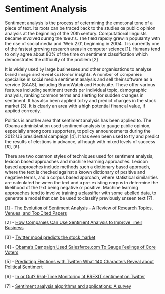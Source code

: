 # Sentiment Analysis

Sentiment analysis is the process of determining the emotional tone of a piece of text. Its roots can be traced back to the studies on public opinion analysis at the beginning of the 20th century. Computational linguists became involved during the 1990's. The field rapidly grew in popularity with the rise of social media and 'Web 2.0', beginning in 2004. It is currently one of the fastest growing research areas in computer science [1]. Humans tend to only agree about 80% of the time on sentiment classification which demonstrates the difficulty of the problem [2]

It is widely used by large businesses and other organisations to analyse brand image and reveal customer insights. A number of companies specialise in social media sentiment analysis and sell their software as a service (SAAS), including BrandWatch and Hootsuite. These offer various features including sentiment trends per individual topic, demographic analysis, ranking common terms and alerting for sudden changes in sentiment. It has also been applied to try and predict changes in the stock market [3]. It is clearly an area with a high potential financial value, if applied correctly.

Politics is another area that sentiment analysis has been applied to. The Obama administration used sentiment analysis to gauge public opinion, especially among core supporters, to policy announcements during the 2012 US presidential campaign [4]. It has even been used to try and predict the results of elections in advance, although with mixed levels of success [5], [6].

There are two common styles of techniques used for sentiment analysis, lexicon based approaches and machine learning approaches. Lexicon based approaches include methods such a dictionary based approach, where the text is checked against a known dictionary of positive and negative terms, and a corpus based approach, where statistical similarities are calculated between the text and a pre-existing corpus to determine the likelihood of the text being negative or positive. Machine learning approaches tend to involve training a classifier with some labelled data, to generate a model that can be used to classify previously unseen text [7].


[1] - [The Evolution of Sentiment Analysis - A Review of Research Topics, Venues, and Top Cited Papers](https://arxiv.org/pdf/1612.01556.pdf)

[2] - [How Companies Can Use Sentiment Analysis to Improve Their Business](https://mashable.com/2010/04/19/sentiment-analysis/)

[3] - [Twitter mood predicts the stock market](https://arxiv.org/pdf/1010.3003&)

[4] - [Obama’s Campaign Used Salesforce.com To Gauge Feelings of Core Voters](https://blogs.wsj.com/cio/2012/12/07/obamas-campaign-used-salesforce-com-to-gauge-feelings-of-core-voters/)

[5] - [Predicting Elections with Twitter: What 140 Characters Reveal about Political Sentiment](https://www.aaai.org/ocs/index.php/ICWSM/ICWSM10/paper/viewFile/1441/1852)

[6] - [In or Out? Real-Time Monitoring of BREXIT sentiment on Twitter](http://ceur-ws.org/Vol-1695/paper31.pdf)

[7] - [Sentiment analysis algorithms and applications: A survey](https://www.sciencedirect.com/science/article/pii/S2090447914000550)

